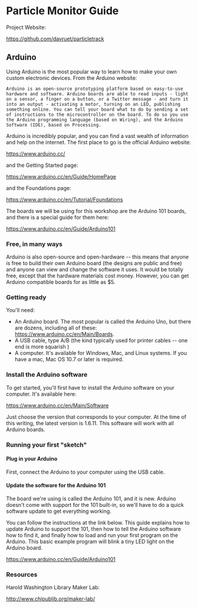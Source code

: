 # Particle Monitor Guide

Project Website:

https://github.com/davruet/particletrack

## Arduino

Using Arduino is the most popular way to learn how to make your own custom electronic devices. From the Arduino website:

    Arduino is an open-source prototyping platform based on easy-to-use hardware and software. Arduino boards are able to read inputs - light on a sensor, a finger on a button, or a Twitter message - and turn it into an output - activating a motor, turning on an LED, publishing something online. You can tell your board what to do by sending a set of instructions to the microcontroller on the board. To do so you use the Arduino programming language (based on Wiring), and the Arduino Software (IDE), based on Processing.
    
Arduino is incredibly popular, and you can find a vast wealth of information and help on the internet. The first place to go is the official Arduino website:

https://www.arduino.cc/

and the Getting Started page:

https://www.arduino.cc/en/Guide/HomePage

and the Foundations page:

https://www.arduino.cc/en/Tutorial/Foundations

The boards we will be using for this workshop are the Arduino 101 boards, and there is a special guide for them here:

https://www.arduino.cc/en/Guide/Arduino101
    
    
### Free, in many ways
Arduino is also open-source and open-hardware -- this means that anyone is free to build their own Arduino board (the designs are public and free) and anyone can view and change the software it uses. It would be totally free, except that the hardware materials cost money. However, you can get Arduino compatible boards for as little as $5. 

### Getting ready

You'll need:
* An Arduino board. The most popular is called the Arduino Uno, but there are dozens, including all of these: https://www.arduino.cc/en/Main/Boards.
* A USB cable, type A/B (the kind typically used for printer cables -- one end is more squarish )
* A computer. It's available for Windows, Mac, and Linux systems. If you have a mac, Mac OS 10.7 or later is required.


### Install the Arduino software

To get started, you'll first have to install the Arduino software on your computer. It's available here:

https://www.arduino.cc/en/Main/Software

Just choose the version that corresponds to your computer. At the time of this writing, the latest version is 1.6.11. This software will work with all Arduino boards.


### Running your first "sketch"

#### Plug in your Arduino

First, connect the Arduino to your computer using the USB cable.

#### Update the software for the Arduino 101

The board we're using is called the Arduino 101, and it is new. Arduino doesn't come with support for the 101 built-in, so we'll have to do a quick software update to get everything working.

You can follow the instructions at the link below. This guide explains how to update Arduino to support the 101, then how to tell the Arduino software how to find it, and finally how to load and run your first program on the Arduino. This basic example program will blink a tiny LED light on the Arduino board.

https://www.arduino.cc/en/Guide/Arduino101

### Resources

Harold Washington Library Maker Lab:

http://www.chipublib.org/maker-lab/









